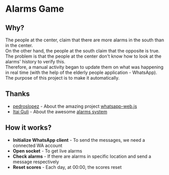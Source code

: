 # Alarms Game
## Why?
The people at the center, claim that there are more alarms in the south than in the center.  
On the other hand, the people at the south claim that the opposite is true.  
The problem is that the people at the center don't know how to look at the alarms' history to verify this.  
Therefore, a manual activity began to update them on what was happening in real time (with the help of the elderly people application - WhatsApp).  
The purpose of this project is to make it automatically.

## Thanks
- [pedroslopez](https://github.com/pedroslopez) - About the amazing project [whatsapp-web.js](https://github.com/pedroslopez/whatsapp-web.js)
- [Itai Guli](https://github.com/itaiguli) - About the awesome [alarms system](https://www.tzevaadom.co.il/)

## How it works?
- **Initialize WhatsApp client** - To send the messages, we need a connected WA account
- **Open socket** - To get live alarms
- **Check alarms** - If there are alarms in specific location and send a message respectively
- **Reset scores** - Each day, at 00:00, the scores reset